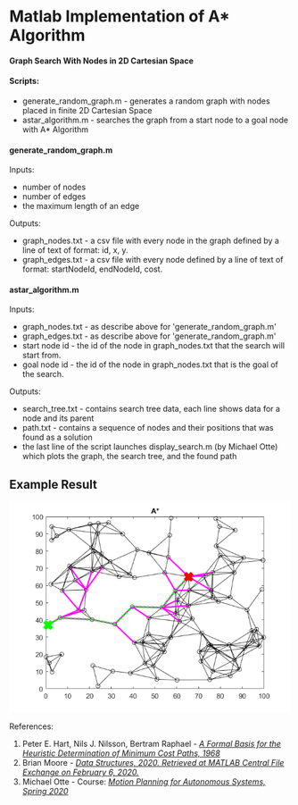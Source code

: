 # Matlab Implementation of A* Algorithm
#### Graph Search With Nodes in 2D Cartesian Space

#### Scripts:
* generate_random_graph.m - generates a random graph with nodes placed in finite 2D Cartesian Space
* astar_algorithm.m - searches the graph from a start node to a goal node with A* Algorithm

#### generate_random_graph.m
Inputs:
* number of nodes
* number of edges
* the maximum length of an edge

Outputs:
* graph_nodes.txt - a csv file with every node in the graph defined by a line of text of format: id, x, y.
* graph_edges.txt - a csv file with every node defined by a line of text of format: startNodeId, endNodeId, cost.

#### astar_algorithm.m
Inputs:
* graph_nodes.txt - as describe above for 'generate_random_graph.m'
* graph_edges.txt - as describe above for 'generate_random_graph.m'
* start node id - the id of the node in graph_nodes.txt that the search will start from.
* goal node id - the id of the node in graph_nodes.txt that is the goal of the search.

Outputs:
* search_tree.txt - contains search tree data, each line shows data for a node and its parent
* path.txt - contains a sequence of nodes and their positions that was found as a solution
* the last line of the script launches display_search.m (by Michael Otte) which plots the graph, the search tree, and the found path

## Example Result
![result 1](https://github.com/grblnsk/AStarAlgorithm/blob/master/other/astar_example.png?raw=true)

References:
1. Peter E. Hart, Nils J. Nilsson, Bertram Raphael - <cite>[A Formal Basis for the Heuristic Determination of Minimum Cost Paths, 1968][1]</cite>
2. Brian Moore - <cite>[Data Structures, 2020. Retrieved at MATLAB Central File Exchange on February 6, 2020.][2]</cite>
3. Michael Otte - Course: <cite>[Motion Planning for Autonomous Systems, Spring 2020][3]</cite>
 
[1]: https://ieeexplore.ieee.org/document/4082128
[2]: https://www.mathworks.com/matlabcentral/fileexchange/45123-data-structures
[3]: http://ottelab.com/index.html
